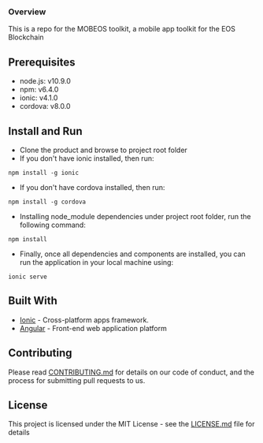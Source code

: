 ### Overview

This is a repo for the MOBEOS toolkit, a mobile app toolkit for the EOS Blockchain

## Prerequisites

- node.js: v10.9.0
- npm: v6.4.0
- ionic: v4.1.0
- cordova: v8.0.0

## Install and Run

- Clone the product and browse to project root folder
- If you don't have ionic installed, then run: 
```
npm install -g ionic
```
- If you don't have cordova installed, then run: 
```
npm install -g cordova
```
- Installing node_module dependencies under project root folder, run the following command:
```
npm install
```
- Finally, once all dependencies and components are installed, you can run the application in your local machine using:
```
ionic serve
```

## Built With

* [Ionic](https://ionicframework.com/docs/) - Cross-platform apps framework.
* [Angular](https://maven.apache.org/) - Front-end web application platform

## Contributing

Please read [CONTRIBUTING.md](https://gist.github.com/PurpleBooth/b24679402957c63ec426) for details on our code of conduct, and the process for submitting pull requests to us.

## License

This project is licensed under the MIT License - see the [LICENSE.md](LICENSE) file for details
